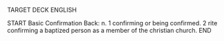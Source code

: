 TARGET DECK
ENGLISH

START
Basic
Confirmation
Back: n. 1 confirming or being confirmed. 2 rite confirming a baptized person as a member of the christian church.
END
